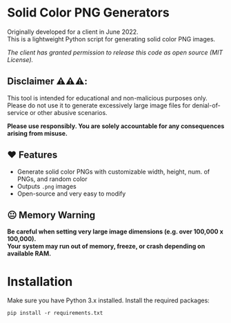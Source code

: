 # Solid Color PNG Generators

Originally developed for a client in June 2022.  
This is a lightweight Python script for generating solid color PNG images.

*The client has granted permission to release this code as open source (MIT License).*

## Disclaimer ⚠️⚠️⚠️: 
This tool is intended for educational and non-malicious purposes only. Please do not use it to generate excessively large image files for denial-of-service or other abusive scenarios. 

**Please use responsibly. You are solely accountable for any consequences arising from misuse.**

## ❤️ Features

- Generate solid color PNGs with customizable width, height, num. of PNGs, and random color
- Outputs `.png` images
- Open-source and very easy to modify

## 😐 Memory Warning

**Be careful when setting very large image dimensions (e.g. over 100,000 x 100,000).  
Your system may run out of memory, freeze, or crash depending on available RAM.**
 
# Installation
Make sure you have Python 3.x installed.
Install the required packages:
```
pip install -r requirements.txt
```
